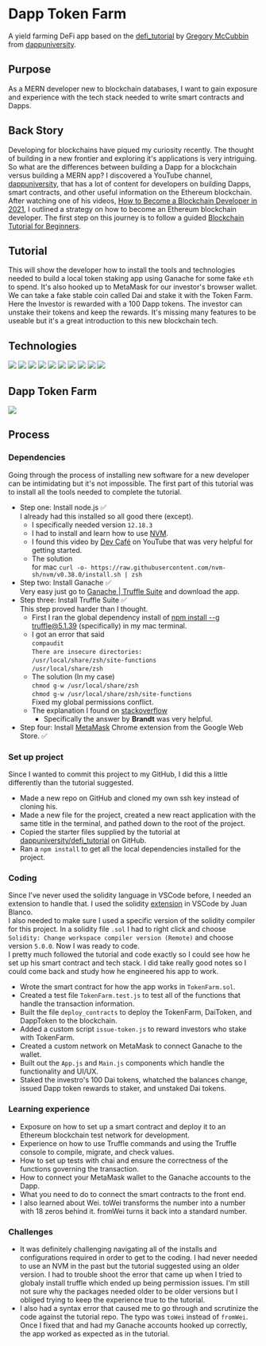 # Dapp Token Farm
A yield farming DeFi app based on the [defi_tutorial](https://github.com/dappuniversity/defi_tutorial) by [Gregory McCubbin](https://www.dappuniversity.com/) from [dappuniversity](https://www.youtube.com/channel/UCY0xL8V6NzzFcwzHCgB8orQ).

## Purpose
As a MERN developer new to blockchain databases, I want to gain exposure and experience with the tech stack needed to write smart contracts and Dapps.

## Back Story
Developing for blockchains have piqued my curiosity recently. The thought of building in a new frontier and exploring it's applications is very intriguing. So what are the differences between building a Dapp for a blockchain versus building a MERN app? I discovered a YouTube channel, [dappuniversity](https://www.youtube.com/channel/UCY0xL8V6NzzFcwzHCgB8orQ), that has a lot of content for developers on building Dapps, smart contracts, and other useful information on the Ethereum blockchain. After watching one of his videos, [How to Become a Blockchain Developer in 2021](https://www.youtube.com/watch?v=OwSl2xwl2-w), I outlined a strategy on how to become an Ethereum blockchain developer. The first step on this journey is to follow a guided [Blockchain Tutorial for Beginners](https://www.youtube.com/watch?v=CgXQC4dbGUE). 

## Tutorial
This will show the developer how to install the tools and technologies needed to build a local token staking app using Ganache for some fake `eth` to spend. It's also hooked up to MetaMask for our investor's browser wallet. We can take a fake stable coin called Dai and stake it with the Token Farm. Here the Investor is rewarded with a 100 Dapp tokens. The investor can unstake their tokens and keep the rewards. It's missing many features to be useable but it's a great introduction to this new blockchain tech. 

## Technologies
<p>
<img src="https://img.shields.io/badge/Solidity-blue" />
  <img src="https://img.shields.io/badge/MetaMask-greenBright" />
  <img src="https://img.shields.io/badge/Truffle-blue" />
  <img src="https://img.shields.io/badge/-web3.js-greenBright" />
  <img src="https://img.shields.io/badge/-Ganache-blue" >
  <img src="https://img.shields.io/badge/-node.js-greenBright" >
  <img src="https://img.shields.io/badge/Javascript-blue" />
  <img src="https://img.shields.io/badge/React Bootstrap-greenBright" />
  <img src="https://img.shields.io/badge/-React-blue" >
  <img src="https://img.shields.io/badge/-chai-greenBright" >
</p>

## Dapp Token Farm
![](TokenFarm.gif)

## Process

### Dependencies
Going through the process of installing new software for a new developer can be intimidating but it's not impossible. The first part of this tutorial was to install all the tools needed to complete the tutorial.

* Step one: Install node.js ✅ </br>
    I already had this installed so all good there (except).
    * I specifically needed version `12.18.3`
    * I had to install and learn how to use [NVM](https://github.com/nvm-sh/nvm#install--update-script).
    * I found this video by [Dev Café](https://youtu.be/ohBFbA0O6hs) on YouTube that was very helpful for getting started.
    * The solution </br>
        for mac `curl -o- https://raw.githubusercontent.com/nvm-sh/nvm/v0.38.0/install.sh | zsh`
* Step two: Install Ganache ✅ </br>
  Very easy just go to [Ganache | Truffle Suite](https://www.trufflesuite.com/ganache) and download the app.
* Step three: Install Truffle Suite ✅ </br>
  This step proved harder than I thought.
    * First I ran the global dependency install of [npm install --g truffle@5.1.39](https://www.trufflesuite.com/truffle) (specifically) in my mac terminal.
    * I got an error that said </br>
        `compaudit` </br>
        `There are insecure directories:` </br>
        `/usr/local/share/zsh/site-functions` </br> 
        `/usr/local/share/zsh`
    * The solution (In my case)</br>
        `chmod g-w /usr/local/share/zsh` </br>
        `chmod g-w /usr/local/share/zsh/site-functions` </br>
        Fixed my global permissions conflict. </br>
    * The explanation I found on [stackoverflow](https://stackoverflow.com/questions/13762280/zsh-compinit-insecure-directories) </br>
        * Specifically the answer by **Brandt** was very helpful.
* Step four:  Install [MetaMask](https://chrome.google.com/webstore/detail/metamask/nkbihfbeogaeaoehlefnkodbefgpgknn?utm_source=chrome-ntp-icon) Chrome extension from the Google Web Store. ✅

### Set up project
Since I wanted to commit this project to my GitHub, I did this a little differently than the tutorial suggested. </br>
* Made a new repo on GitHub and cloned my own ssh key instead of cloning his. </br>
* Made a new file for the project, created a new react application with the same title in the terminal, and pathed down to the root of the project. </br>
* Copied the starter files supplied by the tutorial at [dappuniversity/defi_tutorial](https://github.com/dappuniversity/defi_tutorial) on GitHub. </br>
* Ran a `npm install` to get all the local dependencies installed for the project. </br>

### Coding
Since I've never used the solidity language in VSCode before, I needed an extension to handle that. I used the solidity [extension](https://marketplace.visualstudio.com/items?itemName=JuanBlanco.solidity) in VSCode by Juan Blanco. </br>
I also needed to make sure I used a specific version of the solidity compiler for this project. In a solidity file `.sol` I had to right click and choose </br>
`Solidity: Change workspace compiler version (Remote)` and choose version `5.0.0`.
Now I was ready to code. </br>
I pretty much followed the tutorial and code exactly so I could see how he set up his smart contract and tech stack. I did take really good notes so I could come back and study how he engineered his app to work.
* Wrote the smart contract for how the app works in `TokenFarm.sol`. 
* Created a test file `TokenFarm.test.js` to test all of the functions that handle the transaction information.
* Built the file `deploy_contracts` to deploy the TokenFarm, DaiToken, and DappToken to the blockchain.
* Added a custom script `issue-token.js` to reward investors who stake with TokenFarm.
* Created a custom network on MetaMask to connect Ganache to the wallet.
* Built out the `App.js` and `Main.js` components which handle the functionality and UI/UX.
* Staked the investro's 100 Dai tokens, whatched the balances change, issued Dapp token rewards to staker, and unstaked Dai tokens.

### Learning experience
* Exposure on how to set up a smart contract and deploy it to an Ethereum blockchain test network for development.
* Experience on how to use Truffle commands and using the Truffle console to compile, migrate, and check values.
* How to set up tests with chai and ensure the correctness of the functions governing the transaction.
* How to connect your MetaMask wallet to the Ganache accounts to the Dapp.
* What you need to do to connect the smart contracts to the front end.
* I also learned about Wei. toWei transforms the number into a number with 18 zeros behind it. fromWei turns it back into a standard number.

### Challenges
* It was definitely challenging navigating all of the installs and configurations required in order to get to the coding. I had never needed to use an NVM in the past but the tutorial suggested using an older version. I had to trouble shoot the error that came up when I tried to globaly install truffle which ended up being permission issues. I'm still not sure why the packages needed older to be older versions but I obliged trying to keep the experience true to the tutorial. 
* I also had a syntax error that caused me to go through and scrutinize the code against the tutorial repo. The typo was `toWei` instead of `fromWei`.
Once I fixed that and had my Ganache accounts hooked up correctly, the app worked as expected as in the tutorial.
